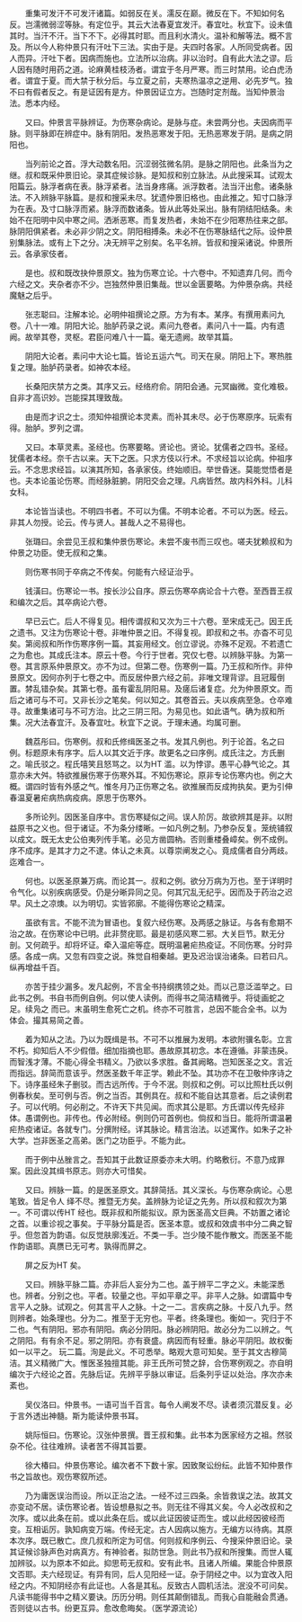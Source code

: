 <!-- { "loadSidebar": true } -->
　　重集可发汗不可发汗诸篇。如弱反在关。濡反在巅。微反在下。不知如何名反。岂濡微弱涩等脉。有定位乎。其云大法春夏宜发汗。春宜吐。秋宜下。设未值其时。当汗不汗。当下不下。必得其时耶。而且利水清火。温补和解等法。概不言及。所以今人称仲景只有汗吐下三法。实由于是。夫四时各家。人所同受病者。因人而异。汗吐下者。因病而施也。立法所以治病。非以治时。自有此大法之谬。后人因有随时用药之道。论麻黄桂枝汤者。谓宜于冬月严寒。而三时禁用。论白虎汤者。谓宜于夏。而大禁于秋分后。与立夏之前，夫寒热温凉之逆用、必先岁气。独不曰有假者反之。有是证因有是方。仲景因证立方。岂随时定剂哉。当知仲景治法。悉本内经。

　　又曰。仲景言平脉辨证。为伤寒杂病论。是脉与症。未尝两分也。夫因病而平脉。则平脉即在辨症中。脉有阴阳。发热恶寒发于阳。无热恶寒发于阴。是病之阴阳也。

　　当列前论之首。浮大动数名阳。沉涩弱弦微名阴。是脉之阴阳也。此条当为之继。叔和既采仲景旧论。录其症候诊脉。是知叔和别立脉法。从此搜采耳。试观太阳篇云。脉浮者病在表。脉浮紧者。法当身疼痛。派浮数者。法当汗出愈。诸条脉法。不入辨脉平脉篇。是叔和搜采未尽。犹遗仲景旧格也。由此推之。知寸口脉浮为在表。及寸口脉浮而紧。脉浮而数诸条。皆从此等处采出。脉有阴结阳结条。未始不在阳明中风中寒之间。洒淅恶寒。而复发热者，未始不在少阳寒热往来之部。脉阴阳俱紧者。未必非少阴之文。阴阳相搏条。未必不在伤寒脉结代之际。设仲景别集脉法。或有上下之分。决无辨平之别矣。名平名辨。皆叔和搜采诸说。仲景所云。各承家伎者。

　　是也。叔和既改抉仲景原文。独为伤寒立论。十六卷中。不知遗弃几何。而今六经之文。夹杂者亦不少。岂独然仲景旧集哉。世以金匮要略。为仲景杂病。共经魔魅之后乎。

　　张志聪曰。注解本论。必明仲祖撰论之原。方为有本。某序。有撰用素问九卷。八十一难。阴阳大论。胎胪药录之说。素问九卷者。素问八十一篇。内有遗阙。故举其卷，灵枢。君臣问难八十一篇。毫无遗阙。故举其篇。

　　阴阳大论者。素问中大论七篇。皆论五运六气。司天在泉。阴阳上下。寒热胜复之理。胎胪药录者。如神农本经。

　　长桑阳庆禁方之类。其序又云。经络府俞。阴阳会通。元冥幽微。变化难极。自非才高识妙。岂能探其理致哉。

　　由是而才识之士。须知仲祖撰论本灵素。而补其未尽。必于伤寒原序。玩索有得。胎胪。罗列之谓。

　　又曰。本草灵素。圣经也。伤寒要略。贤论也。贤论。犹儒者之四书。圣经。犹儒者本经。奈千古以来。天下之医。只求方伎以行术。不求经旨以论病。仲祖序云。不念思求经旨。以演其所知，各承家伎。终始顺旧。举世昏迷。莫能觉悟者是也。夫本论虽论伤寒。而经脉脏腑。阴阳交会之理。凡病皆然。故内科外科。儿科女科。

　　本论皆当读也。不明四书者。不可以为儒。不明本论者。不可以为医。经云。非其人勿授。论云。传与贤人。甚哉人之不易得也。

　　张璐曰。余尝见王叔和集仲景伤寒论。未尝不废书而三叹也。嗟夫犹赖叔和为仲景之功臣。使无叔和之集。

　　则伤寒书同于卒病之不传矣。何能有六经证治乎。

　　钱潢曰。伤寒论一书。按长沙公自序。原云伤寒卒病论合十六卷。至西晋王叔和编次之后。其卒病论六卷。

　　早已云亡。后人不得复见。相传谓叔和又次为三十六卷。至宋成无己。因王氏之遗书。又注为伤寒论十卷。非唯仲景之旧。不得复视。即叔和之书。亦杳不可见矣。第阅叔和所作伤寒序例一篇。其妄用经文。创立谬说。亦殊不足观。不若遗亡之为愈也。其成氏注本。原云十卷。今行于世者。究仅七卷。以辨脉平脉。为第一卷。其言原系仲景原文。亦不为过。但第二卷。伤寒例一篇。乃王叔和所作。非仲景原文。因何亦列于七卷之中。而反居仲景六经之前。非唯文理背谬。且冠履倒置。棼乱错杂矣。其第七卷。虽有霍乱阴阳易。及瘥后诸复症。允为仲景原文。而后之诸可与不可。又非长沙之笔矣。何以知之。其卷首云。夫以疾病至急。仓卒难寻。故重集诸可与不可方治。比之三阴三阳。为易见也。如此语气。确为叔和所集。况大法春宜汗。及春宜吐。秋宜下之说。于理未通。均属可删。

　　魏荔彤曰。伤寒例。叔和氏修缉医圣之书。发其凡例也。列于论首。名之曰例。标题原未有序字。后人以其文近于序。故更名之曰序例。成氏注之。方氏删之。喻氏驳之。程氏嘻笑且怒骂之。以为HT 滥。以为悖谬。愚平心静气论之。其意亦未大舛。特欲推展伤寒于伤寒外耳。不知伤寒论。原非专论伤寒内也。例之大概。谓四时皆有外感之气。惟冬月乃正伤寒之名。欲推展而反成拘执矣。更为引伸春温夏暑疟病热病疫病。原思于伤寒外。

　　多所论列。因医圣自序中。言伤寒疑似之间。误人阶厉。故欲辨其是非。以附益原书之义也。但于诸证。不为条分缕晰。一如凡例之制。乃参杂反复。笼统铺叙以成文。既无太史公伯夷列传手笔。必见方凿圆枘。否则重楼叠嶂矣。例不成例。序不成序。是其才力之不逮。体认之未真。以尊崇阐发之心。竟成儒者自分两歧。迄难合一。

　　何也。以医圣原兼万病。而论其一。叔和之例。欲分万病为万也。至于详明时令气化。以别疾病感受。仍是分晰异同之见。何其冗乱无纪乎。因而及于药治之迟早。风土之凉燠。以为明切。实皆郛廓。不能得伤寒论之精深。

　　虽欲有言。不能不流为冒语也。复叙六经伤寒。及两感之脉证。与各有愈期不治之故。在伤寒论中已明。此非赘疣耶。最是初感风寒二邪。大关巨节。默无分剖。又何疏乎。却将坏证。牵入温疟等症。既明温暑疟热疫证。不同伤寒。分时异感。各成一病。又忽有四变之说。殊觉自相秦越。更及迟治误治诸条。曰若曰凡。纵再增益千百。

　　亦苦于挂少漏多。发凡起例，不言全书持纲携领之处。而以己意泛滥举之。曰此书之例。书自书而例自例。何以使人读例。而得书之简洁精微乎。将徒画蛇之足。续凫之 而已。末虽明生愈死亡之机。终亦不可胜言，总因不能合全书。以为体会。撮其易简之善。

　　着为知从之法。乃以为既缉是书。不可不以推展为发明。本欲附骥名彰。立言不朽。抑知后人不少假借。细加指摘也耶。愚故原其初念。本在遵循。非蒙违戾。而智浅才薄。不能心得全书精义。乃欲以多求胜。备其阙略。岂知医圣之文。言近而指远。辞简而意该乎。然医圣数千年正学。赖此不坠。其功亦不在卫敬仲序诗之下。诗序虽经朱子删驳。而古远所传。于今不泯。则叔和之例。可以比照杜氏以例例春秋矣。至可例与否。例之当否。其例具在。叔和不能自达其意者。后之读例君子。可以代明。何必削之。不许天下共见闻。而求其公是耶。方氏谓以传先经非体。愚谓例也。非传也。传必附经。例则仍可首例也。倘叔和当日。能将所谓温暑疟热疫诸证。各就专门。分撰附经。详其脉论。精言治法。以述寓作。如朱子之补大学。岂非医圣之高弟。医门之功臣乎。不能为此。

　　而于例中丛脞言之。吾知其于此数证原委亦未大明。约略敷衍。不意乃成罪案。因此没其缉书原志。则亦大可惜矣。

　　又曰。辨脉一篇。的是医圣原文。其辞简括。其义深长。与伤寒杂病论。心思笔致。皆足令人 绎不尽。推暨无方矣。盖辨脉为论证之先务。所以叔和叙次为第一。不可谓以传HT 经也。既非叔和所能拟议。原为医圣高文巨典。不妨置之诸论之首。以重诊视之事矣。于平脉分篇是否。医圣本意。或叔和效虞书中分二典之智乎。但忽首为韵语。似反觉肤廓浅近。不类一手。岂少陵不能作散文。而医圣不能作韵语耶。真赝已无可考。孰得而屏之。

　　屏之反为HT 矣。

　　又曰。辨脉平脉二篇。亦非后人妄分为二也。盖于辨平二字之义。未能深悉也。辨者。分别之也。平者。较量之也。平如平章之平。非平人之脉。如谓篇中专言平人之脉。试观之。何其言平人之脉。十之一二。言疾病之脉。十反八九乎。然则辨者。始条理也。分为二。推至于无穷也。平者。终条理也。衡如一。究归于不二也。气有阴阳。邪亦有阴阳。病必分阴阳。脉必辨阴阳。故必分为二以辨之。气之阴阳。有有余不足。邪之阴阳。亦有衰盛。病因而有轻重。脉必平阴阳。故权衡如一以平之。 玩二篇。洵是此义。不可悉举。略观大意可知矣。至于其文古穆简洁。其义精微广大。惟医圣独擅其能。非王氏所可赞之辞，合伤寒例观之。亦自明编次于六经论之首。先脉后证。先辨平乎脉以审证。后条列乎证以处治。序次亦未紊也。

　　吴仪洛曰。仲景书。一语可当千百言。每令人阐发不尽。读者须沉潜反复。必于言外透出神髓。斯为能读仲景书耳。

　　姚际恒曰。伤寒论。汉张仲景撰。晋王叔和集。此书本为医家经方之祖。然驳杂不伦。往往难辨。读者苦不得其旨要。

　　徐大椿曰。仲景伤寒论。编次者不下数十家。因致聚讼纷纭。此皆不知仲景作书之旨故也。观伤寒叙所述。

　　乃为庸医误治而设。所以正治之法。一经不过三四条。余皆救误之法。故其文亦变动不居。读伤寒论者。皆设想悬拟之书。则无往不得其义矣。今人必改叔和之次序。或以此条在前。或以此条在后。或以此证因彼证而生。或以此经因彼经而变。互相诟厉。孰知病变万端。传经无定。古人因病以施方。无编方以待病。其原本次序。既已散亡。庶几叔和所定为可信。何则叔和序例云、今搜采仲景旧论。录其证候诊脉声色对病真方。有神验者。拟防世急。则此书乃叔和所搜集。而世人辄加辨驳。以为原本不如此。抑思苟无叔和。安有此书。且诸人所编。果能合仲景原文否耶。夫六经现证。有异有同，后人见阳经一证。杂于阴经之中。以为宜改入阳经之内。不知阴经亦有此证也。人各是其私。反致古人圆机活法。泯没不可问矣。凡读书能得书中之精义要诀。历历分明。则任其颠倒错乱。而我心自能融会贯通。否则徒以古书。纷更互异。愈改愈晦矣。（医学源流论）


